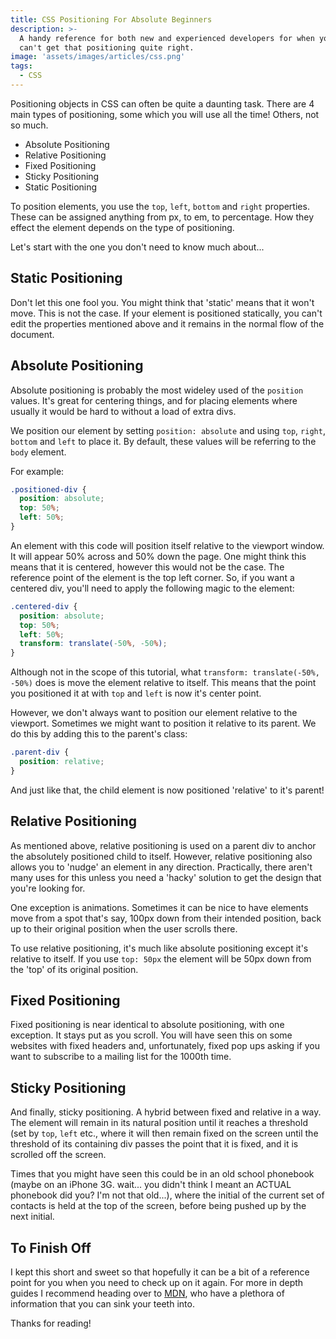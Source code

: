 ```yaml
---
title: CSS Positioning For Absolute Beginners
description: >-
  A handy reference for both new and experienced developers for when you just
  can't get that positioning quite right.
image: 'assets/images/articles/css.png'
tags:
  - CSS
---
```


Positioning objects in CSS can often be quite a daunting task. There are 4 main types of positioning, some which you will use all the time! Others, not so much.

- Absolute Positioning
- Relative Positioning
- Fixed Positioning
- Sticky Positioning
- Static Positioning

To position elements, you use the `top`, `left`, `bottom` and `right` properties. These can be assigned anything from px, to em, to percentage. How they effect the element depends on the type of positioning.

Let's start with the one you don't need to know much about...

## Static Positioning

Don't let this one fool you. You might think that 'static' means that it won't move. This is not the case. If your element is positioned statically, you can't edit the properties mentioned above and it remains in the normal flow of the document.

## Absolute Positioning

Absolute positioning is probably the most wideley used of the `position` values. It's great for centering things, and for placing elements where usually it would be hard to without a load of extra divs.

We position our element by setting `position: absolute` and using `top`, `right`, `bottom` and `left` to place it. By default, these values will be referring to the `body` element.

For example:

```css
.positioned-div {
  position: absolute;
  top: 50%;
  left: 50%;
}
```

An element with this code will position itself relative to the viewport window. It will appear 50% across and 50% down the page. One might think this means that it is centered, however this would not be the case. The reference point of the element is the top left corner. So, if you want a centered div, you'll need to apply the following magic to the element:

```css
.centered-div {
  position: absolute;
  top: 50%;
  left: 50%;
  transform: translate(-50%, -50%);
}
```

Although not in the scope of this tutorial, what `transform: translate(-50%, -50%)` does is move the element relative to itself. This means that the point you positioned it at with `top` and `left` is now it's center point.

However, we don't always want to position our element relative to the viewport. Sometimes we might want to position it relative to its parent. We do this by adding this to the parent's class:

```css
.parent-div {
  position: relative;
}
```

And just like that, the child element is now positioned 'relative' to it's parent!

## Relative Positioning

As mentioned above, relative positioning is used on a parent div to anchor the absolutely positioned child to itself. However, relative positioning also allows you to 'nudge' an element in any direction. Practically, there aren't many uses for this unless you need a 'hacky' solution to get the design that you're looking for.

One exception is animations. Sometimes it can be nice to have elements move from a spot that's say, 100px down from their intended position, back up to their original position when the user scrolls there.

To use relative positioning, it's much like absolute positioning except it's relative to itself. If you use `top: 50px` the element will be 50px down from the 'top' of its original position.

## Fixed Positioning

Fixed positioning is near identical to absolute positioning, with one exception. It stays put as you scroll. You will have seen this on some websites with fixed headers and, unfortunately, fixed pop ups asking if you want to subscribe to a mailing list for the 1000th time.

## Sticky Positioning

And finally, sticky positioning. A hybrid between fixed and relative in a way. The element will remain in its natural position until it reaches a threshold (set by `top`, `left` etc., where it will then remain fixed on the screen until the threshold of its containing div passes the point that it is fixed, and it is scrolled off the screen.

Times that you might have seen this could be in an old school phonebook (maybe on an iPhone 3G. wait... you didn't think I meant an ACTUAL phonebook did you? I'm not that old...), where the initial of the current set of contacts is held at the top of the screen, before being pushed up by the next initial.

## To Finish Off

I kept this short and sweet so that hopefully it can be a bit of a reference point for you when you need to check up on it again. For more in depth guides I recommend heading over to [MDN](https://developer.mozilla.org/en-US/docs/Web/CSS/position), who have a plethora of information that you can sink your teeth into.

Thanks for reading!
